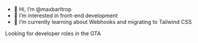 - 👋 Hi, I’m @maxbarltrop
- 👀 I’m interested in front-end development
- 🌱 I’m currently learning about Webhooks and migrating to Tailwind CSS 

Looking for developer roles in the GTA

<!---
maxbarltrop/maxbarltrop is a ✨ special ✨ repository because its `README.md` (this file) appears on your GitHub profile.
You can click the Preview link to take a look at your changes.
--->

